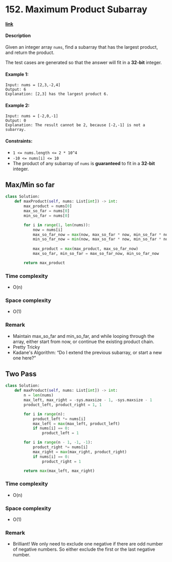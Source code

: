 # 152. Maximum Product Subarray

#### [link](https://leetcode.com/problems/XXX/)

#### Description
Given an integer array `nums`, find a subarray that has the largest product, and return the product.

The test cases are generated so that the answer will fit in a **32-bit** integer.

#### Example 1:
```
Input: nums = [2,3,-2,4]
Output: 6
Explanation: [2,3] has the largest product 6.
```
#### Example 2:
```
Input: nums = [-2,0,-1]
Output: 0
Explanation: The result cannot be 2, because [-2,-1] is not a subarray.
```

#### Constraints:
* `1 <= nums.length <= 2 * 10^4`
* `-10 <= nums[i] <= 10`
* The product of any subarray of `nums` is **guaranteed** to fit in a **32-bit** integer.

## Max/Min so far
```python
class Solution:
    def maxProduct(self, nums: List[int]) -> int:
        max_product = nums[0]
        max_so_far = nums[0]
        min_so_far = nums[0]

        for i in range(1, len(nums)):
            now = nums[i]
            max_so_far_now = max(now, max_so_far * now, min_so_far * now)
            min_so_far_now = min(now, max_so_far * now, min_so_far * now)
            
            max_product = max(max_product, max_so_far_now)
            max_so_far, min_so_far = max_so_far_now, min_so_far_now

        return max_product
```
### Time complexity
* O(n)
### Space complexity
* O(1)
### Remark
* Maintain max_so_far and min_so_far, and while looping through the array, either start from now, or continue the existing product chain.
* Pretty Tricky
* Kadane's Algorithm: “Do I extend the previous subarray, or start a new one here?”

## Two Pass
```python
class Solution:
    def maxProduct(self, nums: List[int]) -> int:
        n = len(nums)
        max_left, max_right = -sys.maxsize - 1, -sys.maxsize - 1
        product_left, product_right = 1, 1

        for i in range(n):
            product_left *= nums[i]
            max_left = max(max_left, product_left)
            if nums[i] == 0:
                product_left = 1

        for i in range(n - 1, -1, -1):
            product_right *= nums[i]
            max_right = max(max_right, product_right)
            if nums[i] == 0:
                product_right = 1

        return max(max_left, max_right)
```
### Time complexity
* O(n)
### Space complexity
* O(1)
### Remark
* Brilliant! We only need to exclude one negative if there are odd number of negative numbers. So either exclude the first or the last negative number.